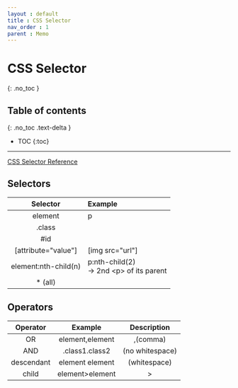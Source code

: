 ```yaml
---
layout : default
title : CSS Selector
nav_order : 1
parent : Memo
---
```


# CSS Selector
{: .no_toc }

## Table of contents
{: .no_toc .text-delta }

- TOC
{:toc}

---

[CSS Selector Reference](https://www.w3schools.com/cssref/css_selectors.asp)

## Selectors

|Selector|Example|
|:------:|:------|
|element|p|
|.class||
|#id||
|[attribute="value"]|[img src="url"]|
|element:nth-child(n)|p:nth-child(2) </br> → 2nd \<p> of its parent|
|* (all)||

## Operators

|Operator|Example|Description|
|:------:|:-----:|:---------:|
|OR|element,element|,(comma)|
|AND|.class1.class2|(no whitespace)|
|descendant|element element|(whitespace)|
|child|element>element|>|
